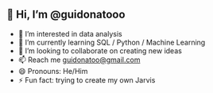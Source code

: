## 👋 Hi, I’m @guidonatooo ##


- 👀 I’m interested in data analysis
- 🌱 I’m currently learning SQL / Python / Machine Learning 
- 💞️ I’m looking to collaborate on creating new ideas
- 📫 Reach me guidonatoo@gmail.com
- 😄 Pronouns: He/Him
- ⚡ Fun fact: trying to create my own Jarvis
